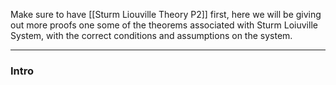 Make sure to have [[Sturm Liouville Theory P2]] first, here we will be giving out more proofs one some of the theorems associated with Sturm Loiuville System, with the correct conditions and assumptions on the system.  

---
### **Intro**

